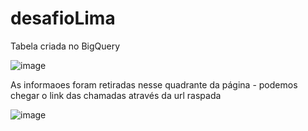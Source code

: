 # desafioLima

Tabela criada no BigQuery

![image](https://github.com/brenosilva43/desafioLima/assets/28105868/e329d0fd-2983-44f1-bf20-7101b70a765e)


As informaoes foram retiradas nesse quadrante da página - podemos chegar o link das chamadas através da url raspada

![image](https://github.com/brenosilva43/desafioLima/assets/28105868/080a5629-e812-4dbc-8c8d-999ccbe2c443)




